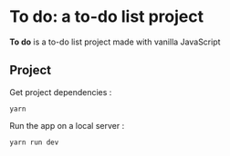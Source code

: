 # **To do: a to-do list project**

**To do** is a to-do list project made with vanilla JavaScript

## Project

Get project dependencies :

```
yarn
```

Run the app on a local server :

```
yarn run dev
```
